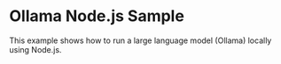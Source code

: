 # Ollama Node.js Sample

This example shows how to run a large language model (Ollama) locally using Node.js.
